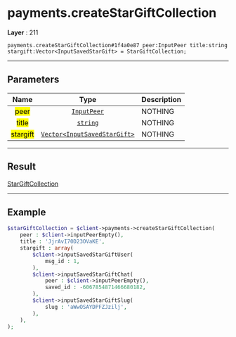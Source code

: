 # payments.createStarGiftCollection

**Layer** : 211

```tl
payments.createStarGiftCollection#1f4a0e87 peer:InputPeer title:string stargift:Vector<InputSavedStarGift> = StarGiftCollection;
```

---

## Parameters

| Name | Type | Description |
| :---: | :---: | :--- |
| <mark>peer</mark> | [`InputPeer`](type/InputPeer) | NOTHING |
| <mark>title</mark> | [`string`](type/string) | NOTHING |
| <mark>stargift</mark> | [`Vector<InputSavedStarGift>`](type/InputSavedStarGift) | NOTHING |

---

## Result

[StarGiftCollection](type/StarGiftCollection)

---

## Example

```php
$starGiftCollection = $client->payments->createStarGiftCollection(
	peer : $client->inputPeerEmpty(),
	title : 'JjrAvI70D23OVaKE',
	stargift : array(
		$client->inputSavedStarGiftUser(
			msg_id : 1,
		),
		$client->inputSavedStarGiftChat(
			peer : $client->inputPeerEmpty(),
			saved_id : -6067854871466680182,
		),
		$client->inputSavedStarGiftSlug(
			slug : 'aWwOSAYDPFZJzilj',
		),
	),
);
```